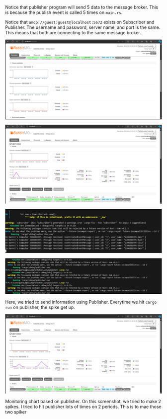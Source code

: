 Notice that publisher program will send 5 data to the message broker. This is because the publish event is called 5 times on `main.rs`.

Notice that `amqp://guest:guest@localhost:5672` exists on Subscriber and Publisher. The username and password, server name, and port is the same. This means that both are connecting to the same message broker.

![RabbitMQ Screenshot](RabbitMQ.png "RabbitMQ")

![RabbitMQ Screenshot](RabbitMQ_Connection.png "RabbitMQ")

![RabbitMQ Screenshot](TerminalSubscriber.png "RabbitMQ")

![RabbitMQ Screenshot](TerminalPublisherpng.png "RabbitMQ")

Here, we tried to send information using Publisher. Everytime we hit `cargo run` on publisher, the spike get up.

![RabbitMQ Screenshot](RabbitMQ_Connection_2Spike.png "RabbitMQ")

Monitoring chart based on publisher. On this screenshot, we tried to make 2 spikes. I tried to hit publisher lots of times on 2 periods. This is to mae those two spiker
